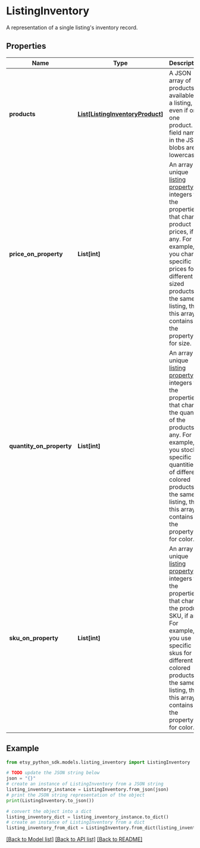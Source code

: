 # ListingInventory

A representation of a single listing's inventory record.

## Properties

Name | Type | Description | Notes
------------ | ------------- | ------------- | -------------
**products** | [**List[ListingInventoryProduct]**](ListingInventoryProduct.md) | A JSON array of products available in a listing, even if only one product. All field names in the JSON blobs are lowercase. | [optional] 
**price_on_property** | **List[int]** | An array of unique [listing property](/documentation/reference#operation/getListingProperties) ID integers for the properties that change product prices, if any. For example, if you charge specific prices for different sized products in the same listing, then this array contains the property ID for size. | [optional] 
**quantity_on_property** | **List[int]** | An array of unique [listing property](/documentation/reference#operation/getListingProperties) ID integers for the properties that change the quantity of the products, if any. For example, if you stock specific quantities of different colored products in the same listing, then this array contains the property ID for color. | [optional] 
**sku_on_property** | **List[int]** | An array of unique [listing property](/documentation/reference#operation/getListingProperties) ID integers for the properties that change the product SKU, if any. For example, if you use specific skus for different colored products in the same listing, then this array contains the property ID for color. | [optional] 

## Example

```python
from etsy_python_sdk.models.listing_inventory import ListingInventory

# TODO update the JSON string below
json = "{}"
# create an instance of ListingInventory from a JSON string
listing_inventory_instance = ListingInventory.from_json(json)
# print the JSON string representation of the object
print(ListingInventory.to_json())

# convert the object into a dict
listing_inventory_dict = listing_inventory_instance.to_dict()
# create an instance of ListingInventory from a dict
listing_inventory_from_dict = ListingInventory.from_dict(listing_inventory_dict)
```
[[Back to Model list]](../README.md#documentation-for-models) [[Back to API list]](../README.md#documentation-for-api-endpoints) [[Back to README]](../README.md)


